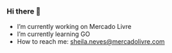 ### Hi there 👋

- I’m currently working on Mercado Livre
- I’m currently learning GO
- How to reach me: sheila.neves@mercadolivre.com
